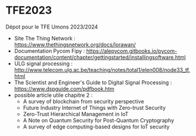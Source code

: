 # TFE2023
Dépot pour le TFE Umons 2023/2024

- Site The Thing Network : https://www.thethingsnetwork.org/docs/lorawan/
- Documentation Pycom Fipy : https://alepycom.gitbooks.io/pycom-documentation/content/chapter/gettingstarted/installingsoftware.html
- ULG signal processing : http://www.telecom.ulg.ac.be/teaching/notes/total1/elen008/node33_tf.html
- The Scientist and Engineer's Guide to Digital Signal Processing : https://www.dspguide.com/pdfbook.htm
- possible article utile chapitre 2 :
  - A survey of blockchain from security perspective
  - Future Industry Internet of Things with Zero-trust Security
  - Zero-Trust Hierarchical Management in IoT
  - A Note on Quantum Security for Post-Quantum Cryptography
  - A survey of edge computing-based designs for IoT security
